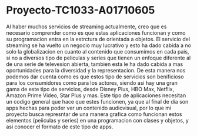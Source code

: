 # Proyecto-TC1033-A01710605

Al haber muchos servicios de streaming actualmente, creo que es necesario comprender como es que estas aplicaciones funcionan y como su programacion entra en la estrctura de orientada a objetos. El servicio del streaming se ha vuelto un negocio muy lucrativo y esto ha dado cabida a no solo la globalizacion en cuanto al contenido que consumimos en cada pais, si no a diversos tipo de peliculas y series que tienen un enfoque diferente al de una serie de televesion abierta, tambien esta le ha dado cabida a mas oportunidades para la diversidad y la representacion. 
De esta manera nos podemos dar cuenta como es que estos tipo de servicios son benificioso para los consumidores como para los actores, siendo asi hay una gran gama de este tipo de servicios, desde Disney Plus, HBO Max, Netflix, Amazon Prime Video, Star Plus y mas. Este tipo de aplicaciones necesitan un codigo general que hace que estes funcionen, ya que al final de dia son apps hechas para poder ver un contenido audiovisual, por lo que mi proyecto busca represntar de una manera grafica como funcionan estos elementos (peiiculas y series)  en una programacion con clases y objetos, y asi conocer el formato de este tipo de apps.
